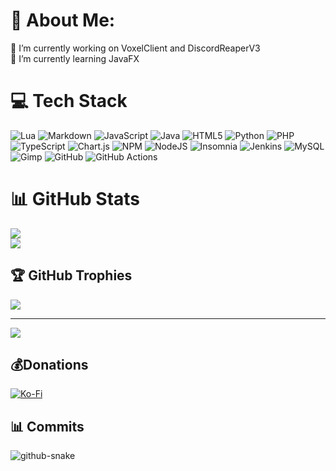 # 💫 About Me:
🔭 I’m currently working on VoxelClient and DiscordReaperV3<br>🌱 I’m currently learning JavaFX

# 💻 Tech Stack
![Lua](https://img.shields.io/badge/lua-%232C2D72.svg?style=for-the-badge&logo=lua&logoColor=white) ![Markdown](https://img.shields.io/badge/markdown-%23000000.svg?style=for-the-badge&logo=markdown&logoColor=white) ![JavaScript](https://img.shields.io/badge/javascript-%23323330.svg?style=for-the-badge&logo=javascript&logoColor=%23F7DF1E) ![Java](https://img.shields.io/badge/java-%23ED8B00.svg?style=for-the-badge&logo=openjdk&logoColor=white) ![HTML5](https://img.shields.io/badge/html5-%23E34F26.svg?style=for-the-badge&logo=html5&logoColor=white) ![Python](https://img.shields.io/badge/python-3670A0?style=for-the-badge&logo=python&logoColor=ffdd54) ![PHP](https://img.shields.io/badge/php-%23777BB4.svg?style=for-the-badge&logo=php&logoColor=white) ![TypeScript](https://img.shields.io/badge/typescript-%23007ACC.svg?style=for-the-badge&logo=typescript&logoColor=white) ![Chart.js](https://img.shields.io/badge/chart.js-F5788D.svg?style=for-the-badge&logo=chart.js&logoColor=white) ![NPM](https://img.shields.io/badge/NPM-%23CB3837.svg?style=for-the-badge&logo=npm&logoColor=white) ![NodeJS](https://img.shields.io/badge/node.js-6DA55F?style=for-the-badge&logo=node.js&logoColor=white) ![Insomnia](https://img.shields.io/badge/Insomnia-black?style=for-the-badge&logo=insomnia&logoColor=5849BE) ![Jenkins](https://img.shields.io/badge/jenkins-%232C5263.svg?style=for-the-badge&logo=jenkins&logoColor=white) ![MySQL](https://img.shields.io/badge/mysql-4479A1.svg?style=for-the-badge&logo=mysql&logoColor=white) ![Gimp](https://img.shields.io/badge/Gimp-657D8B?style=for-the-badge&logo=gimp&logoColor=FFFFFF) ![GitHub](https://img.shields.io/badge/github-%23121011.svg?style=for-the-badge&logo=github&logoColor=white) ![GitHub Actions](https://img.shields.io/badge/github%20actions-%232671E5.svg?style=for-the-badge&logo=githubactions&logoColor=white)
# 📊 GitHub Stats
![](https://github-readme-stats.vercel.app/api?username=sophiethetransshork&theme=dark&hide_border=false&include_all_commits=true&count_private=true)<br/>
![](https://github-readme-stats.vercel.app/api/top-langs/?username=sophiethetransshork&theme=dark&hide_border=false&include_all_commits=true&count_private=true&layout=compact)

## 🏆 GitHub Trophies
![](https://github-profile-trophy.vercel.app/?username=sophiethetransshork&theme=radical&no-frame=false&no-bg=true&margin-w=4)

---
[![](https://visitcount.itsvg.in/api?id=sophiethetransshork&icon=0&color=0)](https://visitcount.itsvg.in)

  ## 💰Donations
  [![Ko-Fi](https://img.shields.io/badge/Ko--fi-F16061?style=for-the-badge&logo=ko-fi&logoColor=white)](https://ko-fi.com/sophiethetransshark) 

## 📊 Commits
<picture>
  <source media="(prefers-color-scheme: dark)" srcset="https://raw.githubusercontent.com/sophiethetransshork/sophiethetransshork/refs/heads/output/github-snake-dark.svg" />
  <source media="(prefers-color-scheme: light)" srcset="https://raw.githubusercontent.com/sophiethetransshork/sophiethetransshork/refs/heads/output/github-snake.svg" />
  <img alt="github-snake" src="https://raw.githubusercontent.com/sophiethetransshork/sophiethetransshork/refs/heads/output/github-snake.svg" />
</picture>

###


<!-- Proudly created with GPRM ( https://gprm.itsvg.in ) -->
